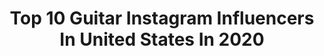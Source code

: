 ---
title: Top 10 Guitar Instagram Influencers In United States In 2020
description: >-
  Find top guitar Instagram influencers in United States in 2020. Most popular hashtags: #fender #coronavirus #guitar #guitarist.
platform: Instagram
profiles:
  - username: "coryjwong"
    fullname: >-
      CORY WONG
    location: "United States"
    followers: 167432
    engagement: 738
    commentsToLikes: 0.021466
    id: ck0uai0xlc75g0i19ne7ea7i7
    verified: true
    hashtags: "#guitar"
  - username: "guitar"
    fullname: >-
      Guitar.com
    location: "United States"
    followers: 73398
    engagement: 157
    commentsToLikes: 0.006196
    id: ck14gpbir6de50i190u5jemgs
    verified: false
    hashtags: "#lennon, #musicfestivalseason, #rickenbacker, #blackguard"
  - username: "jacksonfelt"
    fullname: >-
      Jackson Felt
    location: "United States"
    followers: 1059325
    engagement: 1704
    commentsToLikes: 0.090082
    id: ck5qbphuumr220i11dwfcgnzu
    verified: false
    hashtags: ""
  - username: "devonjanemusic"
    fullname: >-
      Devon Eisenbarger
    location: "United States"
    followers: 6206
    engagement: 1553
    commentsToLikes: 0.051157
    id: ck1397ctkjwhj0i197tx55v0h
    verified: false
    hashtags: "#witnessthetour, #caseyhoopercreative, #fenderultrastratocaster, #fendertonemaster"
  - username: "stevelukatherofficial"
    fullname: >-
      Steve Lukather
    location: "United States"
    followers: 42823
    engagement: 1272
    commentsToLikes: 0.033759
    id: ck0ucbkaugha60i19i6glkfq2
    verified: false
    hashtags: "#awareness, #stayhome, #enjoyyourfamily"
  - username: "rowdyrob74"
    fullname: >-
      Rob Williford
    location: "United States"
    followers: 22670
    engagement: 926
    commentsToLikes: 0.029226
    id: ck5c31j0byf2u0i113hruddn6
    verified: false
    hashtags: "#c2c, #berlin, #london, #jamesonrodgers"
  - username: "adam_warrington"
    fullname: >-
      Adam Warrington
    location: "United States"
    followers: 65257
    engagement: 1420
    commentsToLikes: 0.020324
    id: ck14hqy0obonj0i1933h0txae
    verified: true
    hashtags: ""
  - username: "zachfilkins1r"
    fullname: >-
      Zach Filkins
    location: "United States"
    followers: 12391
    engagement: 1355
    commentsToLikes: 0.026018
    id: ck0uac0yjbu7k0i19d0l8yhv7
    verified: true
    hashtags: "#noregrets"
  - username: "owenreynolds"
    fullname: >-
      Owen Reynolds
    location: "United States"
    followers: 5629
    engagement: 1288
    commentsToLikes: 0.056327
    id: ck14julrxm9p20i19a589w26y
    verified: false
    hashtags: "#fido, #fidointernet, #gogetit, #playlistlive"
  - username: "v.for.ven"
    fullname: >-
      Ven Adams
    location: "United States"
    followers: 40906
    engagement: 1585
    commentsToLikes: 0.018924
    id: ck8t6rlnmei2f0j78eh9ejwrd
    verified: false
    hashtags: "#punx, #cybergoth, #menhera, #scenestyle"
---